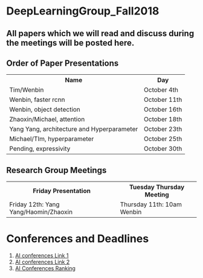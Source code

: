 # DeepLearningGroup_Fall2018
<H2>All papers which we will read and discuss during the meetings will be posted here.</H2>


<H2>Order of Paper Presentations</H2>
<table style="width:100%">
  <tr>
    <th>Name</th>
    <th>Day</th>
  </tr>
  <tr>
    <td>Tim/Wenbin</td>
    <td>October 4th</td>
  </tr>
    <tr>
    <td>Wenbin, faster rcnn</td>
    <td>October 11th</td>
  </tr>
  <tr>
    <td>Wenbin, object detection</td>
    <td>October 16th</td>
  </tr>
   <tr>
    <td>Zhaoxin/Michael, attention</td>
    <td>October 18th</td>
  </tr>
    <tr>
    <td>Yang Yang, architecture and Hyperparameter</td>
    <td>October 23th</td>
  </tr>
  <tr>
    <td>Michael/TIm, hyperparameter</td>
    <td>October 25th</td>
  </tr>
   
   <tr>
    <td>Pending, expressivity</td>
    <td>October 30th</td>
  </tr>
  
</table>

<H2>Research Group Meetings</H2>
<table style="width:100%">
  <tr>
     <th>Friday Presentation</th>
     <th>Tuesday Thursday Meeting</th>
  </tr>
    <tr>
    <td>Friday 12th: Yang Yang/Haomin/Zhaoxin </td>
    <td>Thursday 11th: 10am Wenbin</td>
  </tr>
</table>



<H1> Conferences and Deadlines </H1>
<ol>
    <li>  <a href = "https://jackietseng.github.io/conference_call_for_paper/2018-2019-conferences.html"> AI conferences Link 1 </a></li>
    <li>  <a href = "http://www.guide2research.com/topconf/machine-learning"> AI conferences Link 2</a></li>
    <li> <a href = "http://www.cs.jhu.edu/%7Etaochen/SoC_Conference_Ranking.html?from=singlemessage"> AI Conferences Ranking</a></li>
</ol>
